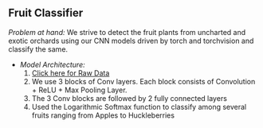 ## Fruit Classifier

*Problem at hand:* We strive to detect the fruit plants from uncharted and exotic orchards using our CNN models driven by torch and torchvision and classify the same.
 - *Model Architecture:*
   1. [Click here for Raw Data](https://www.kaggle.com/vaishnavikhilari/fruits-recognition)
   2. We use 3 blocks of Conv layers. Each block consists of Convolution + ReLU + Max Pooling Layer.
   3. The 3 Conv blocks are followed by 2 fully connected layers
   4. Used the Logarithmic Softmax function to classify among several fruits ranging from Apples to Huckleberries
